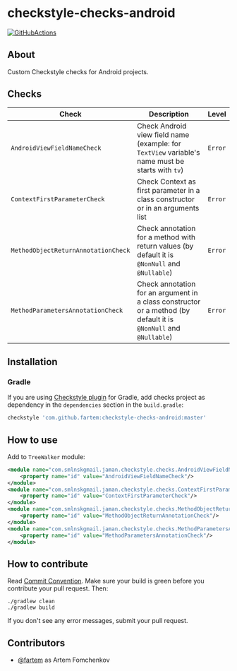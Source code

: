 # checkstyle-checks-android

[![GitHubActions](https://github.com/fartem/checkstyle-checks-android/workflows/Build/badge.svg)](https://github.com/fartem/checkstyle-checks-android/actions?query=workflow%3ABuild)

## About

Custom Checkstyle checks for Android projects.

## Checks

| Check | Description | Level |
| --- | --- | --- |
| `AndroidViewFieldNameCheck` | Check Android view field name (example: for `TextView` variable's name must be starts with `tv`) | `Error` |
| `ContextFirstParameterCheck` | Check Context as first parameter in a class constructor or in an arguments list | `Error` |
| `MethodObjectReturnAnnotationCheck` | Check annotation for a method with return values (by default it is `@NonNull` and `@Nullable`) | `Error` |
| `MethodParametersAnnotationCheck` | Check annotation for an argument in a class constructor or a method (by default it is `@NonNull` and `@Nullable`) | `Error` |

## Installation

### Gradle

If you are using [Checkstyle plugin](https://docs.gradle.org/current/userguide/checkstyle_plugin.html) for Gradle, add
checks project as dependency in the `dependencies` section in the `build.gradle`:

```groovy
checkstyle 'com.github.fartem:checkstyle-checks-android:master'
```

## How to use

Add to `TreeWalker` module:

```xml
<module name="com.smlnskgmail.jaman.checkstyle.checks.AndroidViewFieldNameCheck">
    <property name="id" value="AndroidViewFieldNameCheck"/>
</module>
<module name="com.smlnskgmail.jaman.checkstyle.checks.ContextFirstParameterCheck">
    <property name="id" value="ContextFirstParameterCheck"/>
</module>
<module name="com.smlnskgmail.jaman.checkstyle.checks.MethodObjectReturnAnnotationCheck">
    <property name="id" value="MethodObjectReturnAnnotationCheck"/>
</module>
<module name="com.smlnskgmail.jaman.checkstyle.checks.MethodParametersAnnotationCheck">
    <property name="id" value="MethodParametersAnnotationCheck"/>
</module>
```

## How to contribute

Read [Commit Convention](https://github.com/fartem/repository-rules/blob/master/commit-convention/COMMIT_CONVENTION.md).
Make sure your build is green before you contribute your pull request. Then:

```shell
./gradlew clean
./gradlew build
```

If you don't see any error messages, submit your pull request.

## Contributors

- [@fartem](https://github.com/fartem) as Artem Fomchenkov

